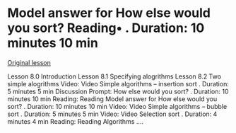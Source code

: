 # Model answer for How else would you sort? Reading• . Duration: 10 minutes 10 min

[Original lesson](https://www.coursera.org/learn/uol-fundamentals-of-computer-science/supplement/wtY26/model-answer-for-how-else-would-you-sort)

Lesson 8.0 Introduction Lesson 8.1 Specifying alogrithms Lesson 8.2 Two simple alogrithms Video: Video Simple algorithms – insertion sort . Duration: 5 minutes 5 min Discussion Prompt: How else would you sort? . Duration: 10 minutes 10 min Reading: Reading Model answer for How else would you sort? . Duration: 10 minutes 10 min Video: Video Simple algorithms – bubble sort . Duration: 5 minutes 5 min Video: Video Selection sort . Duration: 4 minutes 4 min Reading: Reading Algorithms ....

